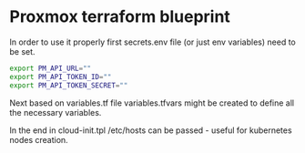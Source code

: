 # Proxmox terraform blueprint

In order to use it properly first secrets.env file (or just env variables) need to be set.
```bash
export PM_API_URL=""
export PM_API_TOKEN_ID=""
export PM_API_TOKEN_SECRET=""
```

Next based on variables.tf file variables.tfvars might be created to define all the necessary variables.

In the end in cloud-init.tpl /etc/hosts can be passed - useful for kubernetes nodes creation.